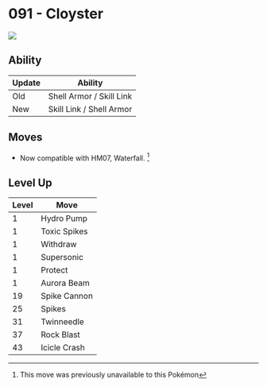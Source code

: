 # 091 - Cloyster
![][091]

## Ability

Update | Ability
---    | ---
Old    | Shell Armor / Skill Link
New    | Skill Link / Shell Armor

## Moves

 - Now compatible with HM07, Waterfall. [^1]

## Level Up

Level | Move
---   | ---
  1   | Hydro Pump
  1   | Toxic Spikes
  1   | Withdraw
  1   | Supersonic
  1   | Protect
  1   | Aurora Beam
 19   | Spike Cannon
 25   | Spikes
 31   | Twinneedle
 37   | Rock Blast
 43   | Icicle Crash




[^1]: This move was previously unavailable to this Pokémon

[091]: ../img/pokemon/091.png
